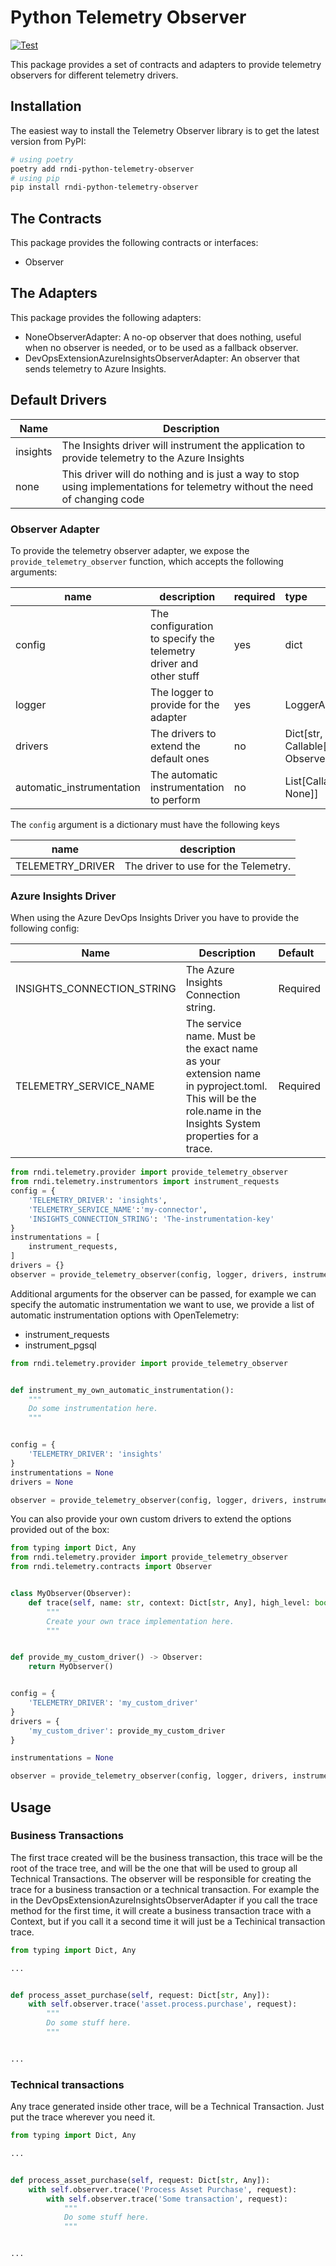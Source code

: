 # Python Telemetry Observer

[![Test](https://github.com/IM-Cloud-Spain-Connectors/python-telemetry-observer/actions/workflows/test.yml/badge.svg)](https://github.com/othercodes/python-connect-api-facades/actions/workflows/test.yml)

This package provides a set of contracts and adapters to provide telemetry observers for different
telemetry drivers.

## Installation

The easiest way to install the Telemetry Observer library is to get the latest version from PyPI:

```bash
# using poetry
poetry add rndi-python-telemetry-observer
# using pip
pip install rndi-python-telemetry-observer
```

## The Contracts

This package provides the following contracts or interfaces:

* Observer

## The Adapters

This package provides the following adapters:

- NoneObserverAdapter: A no-op observer that does nothing, useful when no observer is needed, or to
  be used as a fallback observer.
- DevOpsExtensionAzureInsightsObserverAdapter: An observer that sends telemetry to Azure Insights.

## Default Drivers

| Name     | Description                                                                                                                 |
|----------|-----------------------------------------------------------------------------------------------------------------------------|
| insights | The Insights driver will instrument the application to provide telemetry to the Azure Insights                              |
| none     | This driver will do nothing and is just a way to stop using implementations for telemetry without the need of changing code |

### Observer Adapter

To provide the telemetry observer adapter, we expose the `provide_telemetry_observer` function,
which accepts the following arguments:

| name                      | description                                                       | required | type                                  |
|---------------------------|-------------------------------------------------------------------|----------|:--------------------------------------|
| config                    | The configuration to specify the telemetry driver and other stuff | yes      | dict                                  |
| logger                    | The logger to provide for the adapter                             | yes      | LoggerAdapter                         |
| drivers                   | The drivers to extend the default ones                            | no       | Dict[str, Callable[[dict], Observer]] |
| automatic_instrumentation | The automatic instrumentation to perform                          | no       | List[Callable[[], None]]              |

The `config` argument is a dictionary must have the following keys

| name             | description                          |
|------------------|--------------------------------------|
| TELEMETRY_DRIVER | The driver to use for the Telemetry. |

### Azure Insights Driver

When using the Azure DevOps Insights Driver you have to provide the following config:

| Name                       | Description                                                                                                                                                  | Default  |
|----------------------------|--------------------------------------------------------------------------------------------------------------------------------------------------------------|:---------|
| INSIGHTS_CONNECTION_STRING | The Azure Insights Connection string.                                                                                                                        | Required |
| TELEMETRY_SERVICE_NAME     | The service name. Must be the exact name as your extension name in pyproject.toml. This will be the role.name in the Insights System properties for a trace. | Required |

```python
from rndi.telemetry.provider import provide_telemetry_observer
from rndi.telemetry.instrumentors import instrument_requests
config = {
    'TELEMETRY_DRIVER': 'insights',
    'TELEMETRY_SERVICE_NAME':'my-connector',
    'INSIGHTS_CONNECTION_STRING': 'The-instrumentation-key'
} 
instrumentations = [
    instrument_requests,
]
drivers = {}
observer = provide_telemetry_observer(config, logger, drivers, instrumentations)
```

Additional arguments for the observer can be passed, for example we can specify the automatic
instrumentation we want to use, we provide a list of automatic instrumentation options with
OpenTelemetry:

- instrument_requests
- instrument_pgsql

```python
from rndi.telemetry.provider import provide_telemetry_observer


def instrument_my_own_automatic_instrumentation():
    """
    Do some instrumentation here.
    """


config = {
    'TELEMETRY_DRIVER': 'insights'
}
instrumentations = None
drivers = None

observer = provide_telemetry_observer(config, logger, drivers, instrumentations)
```

You can also provide your own custom drivers to extend the options provided out of the box:

```python
from typing import Dict, Any
from rndi.telemetry.provider import provide_telemetry_observer
from rndi.telemetry.contracts import Observer


class MyObserver(Observer):
    def trace(self, name: str, context: Dict[str, Any], high_level: bool = False):
        """
        Create your own trace implementation here.
        """


def provide_my_custom_driver() -> Observer:
    return MyObserver()


config = {
    'TELEMETRY_DRIVER': 'my_custom_driver'
}
drivers = {
    'my_custom_driver': provide_my_custom_driver
}

instrumentations = None

observer = provide_telemetry_observer(config, logger, drivers, instrumentations)
```

## Usage

### Business Transactions

The first trace created will be the business transaction, this trace will be the root of the trace
tree, and will be the one that will be used to group all Technical Transactions.
The observer will be responsible for creating the trace for a business transaction or a technical
transaction.
For example the in the DevOpsExtensionAzureInsightsObserverAdapter if you call the trace method for
the first time, it will create a business transaction trace with a Context, but if you call it a
second time it will just be a Techinical transaction trace.

```python
from typing import Dict, Any

...


def process_asset_purchase(self, request: Dict[str, Any]):
    with self.observer.trace('asset.process.purchase', request):
        """
        Do some stuff here.
        """


...
```

### Technical transactions

Any trace generated inside other trace, will be a Technical Transaction. Just put the trace wherever
you need it.

```python
from typing import Dict, Any

...


def process_asset_purchase(self, request: Dict[str, Any]):
    with self.observer.trace('Process Asset Purchase', request):
        with self.observer.trace('Some transaction', request):
            """
            Do some stuff here.
            """


...
```